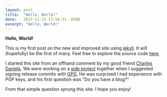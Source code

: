```yaml
---
layout: post
title:  "Hello, World!"
date:   2017-12-23 17:58:31 -0500
excerpt: "Hello, World!"
---
```

**Hello, World!**

This is my first post on the new and improved site using [jekyll][jekyll-gh].
It will (hopefully) be the first of many. Feel free to explore the source code [here][website-gh].

I started this site from an offhand comment by my good friend [Charles Daniels][cd-gh].
We were working on a [side project][bitshuffle] together when I suggested
signing release commits with [GPG](https://gnupg.org/).
He was surprised I had experience with PGP keys, and his first question was "Do you have a blog?"

From that simple question sprung this site. I hope you enjoy!

[website-gh]:	https://github.com/jyn514/second-website
[jekyll-gh]:	https://github.com/jekyll/jekyll
[cd-gh]:		https://github.com/charlesdaniels
[bitshuffle]:	https://github.com/charlesdaniels/bitshuffle
